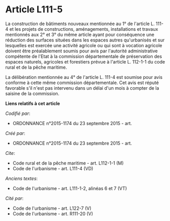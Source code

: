 # Article L111-5

La construction de bâtiments nouveaux mentionnée au 1° de l'article L. 111-4 et les projets de constructions, aménagements,
installations et travaux mentionnés aux 2° et 3° du même article ayant pour conséquence une réduction des surfaces situées
dans les espaces autres qu'urbanisés et sur lesquelles est exercée une activité agricole ou qui sont à vocation agricole
doivent être préalablement soumis pour avis par l'autorité administrative compétente de l'Etat à la commission départementale
de préservation des espaces naturels, agricoles et forestiers prévue à l'article L. 112-1-1 du code rural et de la pêche
maritime. 

La délibération mentionnée au 4° de l'article L. 111-4 est soumise pour avis conforme à cette même commission départementale.
Cet avis est réputé favorable s'il n'est pas intervenu dans un délai d'un mois à compter de la saisine de la commission.

**Liens relatifs à cet article**

_Codifié par_:

  - ORDONNANCE n°2015-1174 du 23 septembre 2015 - art.

_Créé par_:

  - ORDONNANCE n°2015-1174 du 23 septembre 2015 - art.

_Cite_:

  - Code rural et de la pêche maritime - art. L112-1-1 (M)
  - Code de l'urbanisme - art. L111-4 (VD)

_Anciens textes_:

  - Code de l'urbanisme - art. L111-1-2, alinéas 6 et 7 (VT)

_Cité par_:

  - Code de l'urbanisme - art. L122-7 (V)
  - Code de l'urbanisme - art. R111-20 (V)
